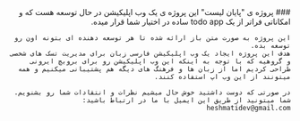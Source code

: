 <div dir="rtl">
    ### پروژه ی "پایان لیست"
    این پروژه ی یک وب اپلیکیشن در حال توسعه هست که و امکاناتی فراتر از یک todo app ساده در اختیار شما قرار میده.

    این پروژه به صورت متن باز ارائه شده تا هر توسعه دهنده ای بتونه اون رو توسعه بده.
    هدف این پروژه ایجاد یک وب اپلیکیشن فارسی زبان برای مدیریت تسک های شخصی و گروهیه که با توجه به اینکه این وب اپلیکیشن رو برای بروبچ ایرونی طراحی کردیم اما از زبان ها و فرهنگ های دیگه هم پشتیبانی میکنیم و همه میتونند از این وب اپ استفاده کنند.

    در صورتی که دوست داشتید خوش حال میشیم نظرات و انتقادات شما رو بشنویم.
    شما میتونید از طریق این ایمیل با ما در ارتباط باشید:
    heshmatidev@gmail.com
</div>
